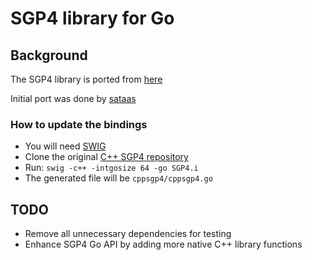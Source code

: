 # SGP4 library for Go

## Background

The SGP4 library is ported from [here](https://github.com/dnwrnr/sgp4)

Initial port was done by [sataas](https://github.com/akhenakh/sataas)

### How to update the bindings

- You will need [SWIG](http://www.swig.org)
- Clone the original [C++ SGP4 repository](https://github.com/dnwrnr/sgp4/tree/master/libsgp4)
- Run: `swig -c++ -intgosize 64 -go SGP4.i`
- The generated file will be `cppsgp4/cppsgp4.go`

## TODO

- Remove all unnecessary dependencies for testing
- Enhance SGP4 Go API by adding more native C++ library functions
